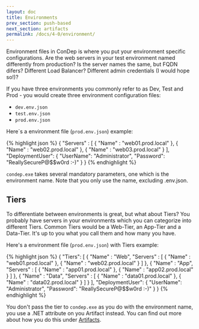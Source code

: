 ```yaml
---
layout: doc
title: Environments
prev_section: push-based
next_section: artifacts
permalink: /docs/4-0/environment/
---
```


Environment files in ConDep is where you put your environment specific configurations.
Are the web servers in your test environment named differently from production? Is the
server names the same, but FQDN difers? Different Load Balancer? Different admin
credentials (I would hope so!)?

If you have three environments you commonly refer to as Dev, Test and Prod - you would
create three environment configuration files:

* `dev.env.json`
* `test.env.json`
* `prod.env.json`

Here´s a environment file (`prod.env.json`) example:

{% highlight json %}
{
  "Servers" :
  [
    {
      "Name" : "web01.prod.local"
    },
    {
      "Name" : "web02.prod.local"
    },
    {
      "Name" : "web03.prod.local"
    }
  ],
  "DeploymentUser":
  {
    "UserName": "Administrator",
    "Password": "ReallySecureP@$$w0rd :-)"
  }
}
{% endhighlight %}

`condep.exe` takes several mandatory parameters, one which is the environment name. Note
that you only use the name, excluding .env.json.

## Tiers

To differentiate between environments is great, but what about Tiers? You probably have
servers in your environments which you can categorize into different Tiers. Common Tiers
would be a Web-Tier, an App-Tier and a Data-Tier. It's up to you what you call them and
how many you have.

Here's a environment file (`prod.env.json`) with Tiers example:

{% highlight json %}
{
  "Tiers":
  [
    {
      "Name" : "Web",
      "Servers" :
      [
        {
          "Name" : "web01.prod.local"
        },
        {
          "Name" : "web02.prod.local"
        }
      ]
    },
    {
      "Name" : "App",
      "Servers" :
      [
        {
          "Name" : "app01.prod.local"
        },
        {
          "Name" : "app02.prod.local"
        }
      ]
    },
    {
      "Name" : "Data",
      "Servers" :
      [
        {
          "Name" : "data01.prod.local"
        },
        {
          "Name" : "data02.prod.local"
        }
      ]
    }
  ],
  "DeploymentUser":
  {
    "UserName": "Administrator",
    "Password": "ReallySecureP@$$w0rd :-)"
  }
}
{% endhighlight %}

You don't pass the tier to `condep.exe` as you do with the environment name, you
use a .NET attribute on you Artifact instead. You can find out more about how
you do this under [Artifacts](../artifacts/).
